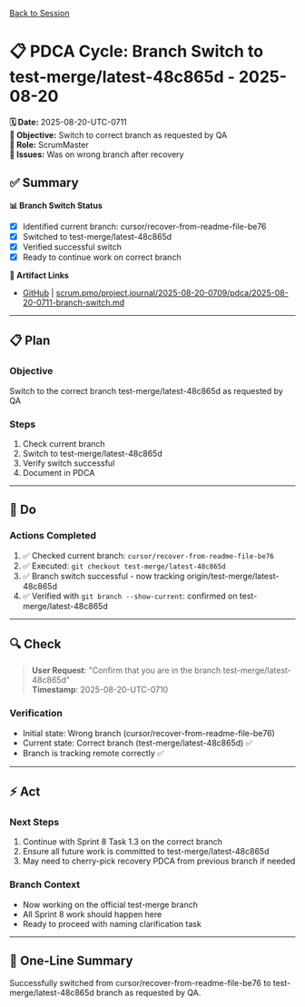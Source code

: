[Back to Session](../)

# 📋 **PDCA Cycle: Branch Switch to test-merge/latest-48c865d - 2025-08-20**

**🗓️ Date:** 2025-08-20-UTC-0711  
**🎯 Objective:** Switch to correct branch as requested by QA  
**👤 Role:** ScrumMaster  
**🚨 Issues:** Was on wrong branch after recovery

## **✅ Summary**

**📊 Branch Switch Status**
- [x] Identified current branch: cursor/recover-from-readme-file-be76
- [x] Switched to test-merge/latest-48c865d
- [x] Verified successful switch
- [x] Ready to continue work on correct branch

**🔗 Artifact Links**
- [GitHub](https://github.com/Cerulean-Circle-GmbH/Web4Articles/blob/test-merge/latest-48c865d/scrum.pmo/project.journal/2025-08-20-0709/pdca/2025-08-20-0711-branch-switch.md) | [scrum.pmo/project.journal/2025-08-20-0709/pdca/2025-08-20-0711-branch-switch.md](2025-08-20-0711-branch-switch.md)

---

## **📋 Plan**

### **Objective**
Switch to the correct branch test-merge/latest-48c865d as requested by QA

### **Steps**
1. Check current branch
2. Switch to test-merge/latest-48c865d
3. Verify switch successful
4. Document in PDCA

---

## **🔨 Do**

### **Actions Completed**
1. ✅ Checked current branch: `cursor/recover-from-readme-file-be76`
2. ✅ Executed: `git checkout test-merge/latest-48c865d`
3. ✅ Branch switch successful - now tracking origin/test-merge/latest-48c865d
4. ✅ Verified with `git branch --show-current`: confirmed on test-merge/latest-48c865d

---

## **🔍 Check**

> **User Request**: "Confirm that you are in the branch test-merge/latest-48c865d"  
> **Timestamp**: 2025-08-20-UTC-0710

### **Verification**
- Initial state: Wrong branch (cursor/recover-from-readme-file-be76)
- Current state: Correct branch (test-merge/latest-48c865d) ✅
- Branch is tracking remote correctly ✅

---

## **⚡ Act**

### **Next Steps**
1. Continue with Sprint 8 Task 1.3 on the correct branch
2. Ensure all future work is committed to test-merge/latest-48c865d
3. May need to cherry-pick recovery PDCA from previous branch if needed

### **Branch Context**
- Now working on the official test-merge branch
- All Sprint 8 work should happen here
- Ready to proceed with naming clarification task

---

## **📝 One-Line Summary**
Successfully switched from cursor/recover-from-readme-file-be76 to test-merge/latest-48c865d branch as requested by QA.